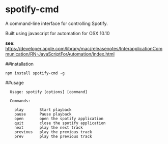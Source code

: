 # spotify-cmd

A command-line interface for controlling Spotify.

Built using javascript for automation for OSX 10.10

**see:**
https://developer.apple.com/library/mac/releasenotes/InterapplicationCommunication/RN-JavaScriptForAutomation/index.html


##installation

```npm install spotify-cmd -g```

##usage
```
  Usage: spotify [options] [command]

  Commands:

    play       Start playback
    pause      Pause playback
    open       open the spotify application
    quit       close the spotify application
    next       play the next track
    previous   play the previous track
    prev       play the previous track

```
